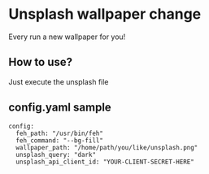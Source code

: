 # Unsplash wallpaper change
Every run a new wallpaper for you!

## How to use?
Just execute the unsplash file

## config.yaml sample
```
config:
  feh_path: "/usr/bin/feh"
  feh_command: "--bg-fill"
  wallpaper_path: "/home/path/you/like/unsplash.png"
  unsplash_query: "dark"
  unsplash_api_client_id: "YOUR-CLIENT-SECRET-HERE"
```
